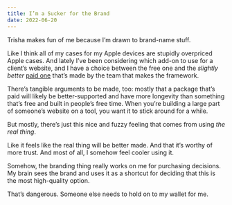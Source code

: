 ```yaml
---
title: I’m a Sucker for the Brand
date: 2022-06-20
---
```


Trisha makes fun of me because I’m drawn to brand-name stuff.

Like I think all of my cases for my Apple devices are stupidly overpriced Apple cases. And lately I’ve been considering which add-on to use for a client’s website, and I have a choice between the free one and the _slightly better_ [paid one](https://nova.laravel.com) that’s made by the team that makes the framework.

There’s tangible arguments to be made, too: mostly that a package that’s paid will likely be better-supported and have more longevity than something that’s free and built in people’s free time. When you’re building a large part of someone’s website on a tool, you want it to stick around for a while.

But mostly, there’s just this nice and fuzzy feeling that comes from using _the real thing_.

Like it feels like the real thing will be better made. And that it’s worthy of more trust. And most of all, I somehow feel cooler using it.

Somehow, the branding thing really works on me for purchasing decisions. My brain sees the brand and uses it as a shortcut for deciding that this is the most high-quality option.

That’s dangerous. Someone else needs to hold on to my wallet for me.
